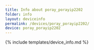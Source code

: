 ```yaml
---
title: Info about poray_porayip2202
folder: info
layout: deviceinfo
permalink: /devices/poray_porayip2202/
device: poray_porayip2202
---
```

{% include templates/device_info.md %}

